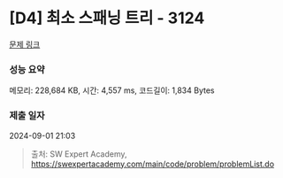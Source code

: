 # [D4] 최소 스패닝 트리 - 3124 

[문제 링크](https://swexpertacademy.com/main/code/problem/problemDetail.do?contestProbId=AV_mSnmKUckDFAWb) 

### 성능 요약

메모리: 228,684 KB, 시간: 4,557 ms, 코드길이: 1,834 Bytes

### 제출 일자

2024-09-01 21:03



> 출처: SW Expert Academy, https://swexpertacademy.com/main/code/problem/problemList.do